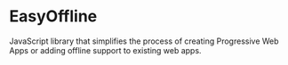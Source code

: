 # EasyOffline
JavaScript library that simplifies the process of creating Progressive Web Apps or adding offline support to existing web apps.
